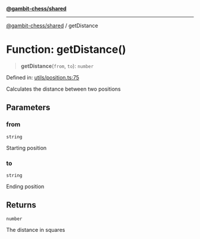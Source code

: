 [**@gambit-chess/shared**](../README.md)

***

[@gambit-chess/shared](../globals.md) / getDistance

# Function: getDistance()

> **getDistance**(`from`, `to`): `number`

Defined in: [utils/position.ts:75](https://github.com/cango91/gambit-chess/blob/d79bd73a9b1359341cbe89b368f1eb5b66a60564/shared/src/utils/position.ts#L75)

Calculates the distance between two positions

## Parameters

### from

`string`

Starting position

### to

`string`

Ending position

## Returns

`number`

The distance in squares
